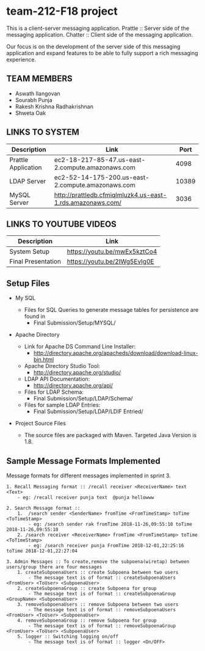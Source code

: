 # team-212-F18 project
This is a client-server messaging application.
Prattle :: Server side of the messaging application.
Chatter :: Client side of the messaging application.

Our focus is on the development of the server side of this messaging application and expand features to be able to fully support a rich messaging experience.


## TEAM MEMBERS
* Aswath Ilangovan
* Sourabh Punja
* Rakesh Krishna Radhakrishnan
* Shweta Oak

## LINKS TO SYSTEM

| Description | Link  | Port  |
|---|---|---|
| Prattle Application  | ec2-18-217-85-47.us-east-2.compute.amazonaws.com  | 4098  |
|  LDAP Server | ec2-52-14-175-200.us-east-2.compute.amazonaws.com |  10389 |
|  MySQL Server |  http://prattledb.cfmiqlmluzk4.us-east-1.rds.amazonaws.com/ | 3036  |

## LINKS TO YOUTUBE VIDEOS

| Description | Link  |
|---|---|
| System Setup  |  https://youtu.be/mwEx5kztCo4 |
| Final Presentation  |  https://youtu.be/2IWg5EvIg0E |

## Setup Files

* My SQL
    * Files for SQL Queries to generate message tables for persistence are found in 
        - Final Submission/Setup/MYSQL/

* Apache Directory
    * Link for Apache DS Command Line Installer:
        - http://directory.apache.org/apacheds/download/download-linux-bin.html
    * Apache Directory Studio Tool:
        - http://directory.apache.org/studio/
    * LDAP API Documentation:
        - http://directory.apache.org/api/
    * Files for LDAP Schema:
        - Final Submission/Setup/LDAP/Schema/
    * Files for sample LDAP Entries:
        - Final Submission/Setup/LDAP/LDIF Entried/

* Project Source Files
    * The source files are packaged with Maven. Targeted Java Version is 1.8.


## Sample Message Formats Implemented
Message formats for different messages implemented in sprint 3. 

    1. Recall Messaging format :: /recall receiver <ReceiverName> text <Text>
        - eg: /recall receiver punja text  @punja hellowww
    
    2. Search Message format :: 
        1.  /search sender <SenderName> fromTime <FromTimeStamp> toTime <ToTimeStamp>
            - eg: /search sender rak fromTime 2018-11-26,09:55:10 toTime 2018-11-26,09:55:10
        2. /search receiver <ReceiverName> fromTime <FromTimeStamp> toTime <ToTimeStamp>
            - eg: /search receiver punja FromTime 2018-12-01,22:25:16 toTime 2018-12-01,22:27:04
    
    3. Admin Messages :: To create,remove the subpoena(wiretap) between users/group there are four messages
        1. createSubpoenaUsers :: create Subpoena between two users
            - The message text is of format :: createSubpoenaUsers <FromUser> <ToUser> <SubpoenaUser>
        2. createSubpoenaGroup :: create Subpoena for group
            - The message text is of format :: createSubpoenaGroup <GroupName> <SubpoenaUser>
        3. removeSubpoenaUsers :: remove Subpoena between two users
            - The message text is of format :: removeSubpoenaUsers <FromUser> <ToUser> <SubpoenaUser>
        4. removeSubpoenaGroup :: remove Subpoena for group
            - The message text is of format :: removeSubpoenaGroup <FromUser> <ToUser> <SubpoenaUser>
        5. logger :: Switching logging on/off
            - The message text is of format :: logger <On/OFF>
        